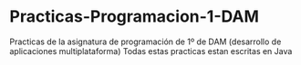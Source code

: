 # Practicas-Programacion-1-DAM

Practicas de la asignatura de programación de 1º de DAM (desarrollo de aplicaciones multiplataforma)
Todas estas practicas estan escritas en Java
